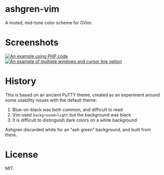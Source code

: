 # ashgren-vim

A muted, mid-tone color scheme for GVim.

# Screenshots

[![An example using PHP code](https://sapphirecat.github.io/images/ashgren/php.png "PHP Demo")](https://sapphirecat.github.io/images/ashgren/php.png)  
[![An example of multiple windows and cursor line option](https://sapphirecat.github.io/images/ashgren/multi.png "Multi/Option Demo")](https://sapphirecat.github.io/images/ashgren/multi.png)

# History

This is based on an ancient PuTTY theme, created as an experiment around some
usability issues with the default theme:

1. Blue-on-black was both common, and difficult to read
2. Vim used `background=light` but the background was black
3. It is difficult to distinguish dark colors on a white background

Ashgren discarded white for an “ash green” background, and built from there.

# License

MIT.
